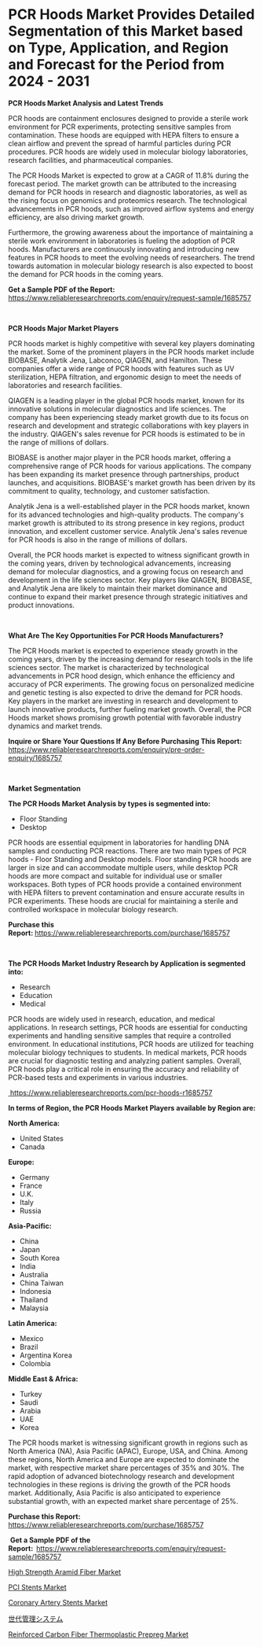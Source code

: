 <p><h1>PCR Hoods Market Provides Detailed Segmentation of this Market based on Type, Application, and Region and Forecast for the Period from 2024 - 2031</h1></p><p><strong>PCR Hoods Market Analysis and Latest Trends</strong></p>
<p><p>PCR hoods are containment enclosures designed to provide a sterile work environment for PCR experiments, protecting sensitive samples from contamination. These hoods are equipped with HEPA filters to ensure a clean airflow and prevent the spread of harmful particles during PCR procedures. PCR hoods are widely used in molecular biology laboratories, research facilities, and pharmaceutical companies.</p><p>The PCR Hoods Market is expected to grow at a CAGR of 11.8% during the forecast period. The market growth can be attributed to the increasing demand for PCR hoods in research and diagnostic laboratories, as well as the rising focus on genomics and proteomics research. The technological advancements in PCR hoods, such as improved airflow systems and energy efficiency, are also driving market growth.</p><p>Furthermore, the growing awareness about the importance of maintaining a sterile work environment in laboratories is fueling the adoption of PCR hoods. Manufacturers are continuously innovating and introducing new features in PCR hoods to meet the evolving needs of researchers. The trend towards automation in molecular biology research is also expected to boost the demand for PCR hoods in the coming years.</p></p>
<p><strong>Get a Sample PDF of the Report:&nbsp;</strong> <a href="https://www.reliableresearchreports.com/enquiry/request-sample/1685757">https://www.reliableresearchreports.com/enquiry/request-sample/1685757</a></p>
<p>&nbsp;</p>
<p><strong>PCR Hoods Major Market Players</strong></p>
<p><p>PCR hoods market is highly competitive with several key players dominating the market. Some of the prominent players in the PCR hoods market include BIOBASE, Analytik Jena, Labconco, QIAGEN, and Hamilton. These companies offer a wide range of PCR hoods with features such as UV sterilization, HEPA filtration, and ergonomic design to meet the needs of laboratories and research facilities.</p><p>QIAGEN is a leading player in the global PCR hoods market, known for its innovative solutions in molecular diagnostics and life sciences. The company has been experiencing steady market growth due to its focus on research and development and strategic collaborations with key players in the industry. QIAGEN's sales revenue for PCR hoods is estimated to be in the range of millions of dollars.</p><p>BIOBASE is another major player in the PCR hoods market, offering a comprehensive range of PCR hoods for various applications. The company has been expanding its market presence through partnerships, product launches, and acquisitions. BIOBASE's market growth has been driven by its commitment to quality, technology, and customer satisfaction.</p><p>Analytik Jena is a well-established player in the PCR hoods market, known for its advanced technologies and high-quality products. The company's market growth is attributed to its strong presence in key regions, product innovation, and excellent customer service. Analytik Jena's sales revenue for PCR hoods is also in the range of millions of dollars.</p><p>Overall, the PCR hoods market is expected to witness significant growth in the coming years, driven by technological advancements, increasing demand for molecular diagnostics, and a growing focus on research and development in the life sciences sector. Key players like QIAGEN, BIOBASE, and Analytik Jena are likely to maintain their market dominance and continue to expand their market presence through strategic initiatives and product innovations.</p></p>
<p>&nbsp;</p>
<p><strong>What Are The Key Opportunities For PCR Hoods Manufacturers?</strong></p>
<p><p>The PCR Hoods market is expected to experience steady growth in the coming years, driven by the increasing demand for research tools in the life sciences sector. The market is characterized by technological advancements in PCR hood design, which enhance the efficiency and accuracy of PCR experiments. The growing focus on personalized medicine and genetic testing is also expected to drive the demand for PCR hoods. Key players in the market are investing in research and development to launch innovative products, further fueling market growth. Overall, the PCR Hoods market shows promising growth potential with favorable industry dynamics and market trends.</p></p>
<p><strong>Inquire or Share Your Questions If Any Before Purchasing This Report:</strong> <a href="https://www.reliableresearchreports.com/enquiry/pre-order-enquiry/1685757">https://www.reliableresearchreports.com/enquiry/pre-order-enquiry/1685757</a></p>
<p>&nbsp;</p>
<p><strong>Market Segmentation</strong></p>
<p><strong>The PCR Hoods Market Analysis by types is segmented into:</strong></p>
<p><ul><li>Floor Standing</li><li>Desktop</li></ul></p>
<p><p>PCR hoods are essential equipment in laboratories for handling DNA samples and conducting PCR reactions. There are two main types of PCR hoods - Floor Standing and Desktop models. Floor standing PCR hoods are larger in size and can accommodate multiple users, while desktop PCR hoods are more compact and suitable for individual use or smaller workspaces. Both types of PCR hoods provide a contained environment with HEPA filters to prevent contamination and ensure accurate results in PCR experiments. These hoods are crucial for maintaining a sterile and controlled workspace in molecular biology research.</p></p>
<p><strong>Purchase this Report:&nbsp;</strong><a href="https://www.reliableresearchreports.com/purchase/1685757">https://www.reliableresearchreports.com/purchase/1685757</a></p>
<p>&nbsp;</p>
<p><strong>The PCR Hoods Market Industry Research by Application is segmented into:</strong></p>
<p><ul><li>Research</li><li>Education</li><li>Medical</li></ul></p>
<p><p>PCR hoods are widely used in research, education, and medical applications. In research settings, PCR hoods are essential for conducting experiments and handling sensitive samples that require a controlled environment. In educational institutions, PCR hoods are utilized for teaching molecular biology techniques to students. In medical markets, PCR hoods are crucial for diagnostic testing and analyzing patient samples. Overall, PCR hoods play a critical role in ensuring the accuracy and reliability of PCR-based tests and experiments in various industries.</p></p>
<p><a href="https://www.reliableresearchreports.com/pcr-hoods-r1685757">&nbsp;https://www.reliableresearchreports.com/pcr-hoods-r1685757</a></p>
<p><strong>In terms of Region, the PCR Hoods Market Players available by Region are:</strong></p>
<p>
    <p> <strong> North America: </strong>
        <ul>
            <li>United States</li>
            <li>Canada</li>
        </ul>
        </p> 
    <p> <strong> Europe: </strong>
        <ul>
            <li>Germany</li>
            <li>France</li>
            <li>U.K.</li>
            <li>Italy</li>
            <li>Russia</li>
        </ul>
        </p> 
    <p> <strong> Asia-Pacific: </strong>
        <ul>
            <li>China</li>
            <li>Japan</li>
            <li>South Korea</li>
            <li>India</li>
            <li>Australia</li>
            <li>China Taiwan</li>
            <li>Indonesia</li>
            <li>Thailand</li>
            <li>Malaysia</li>
        </ul>
        </p> 
    <p> <strong> Latin America: </strong>
        <ul>
            <li>Mexico</li>
            <li>Brazil</li>
            <li>Argentina Korea</li>
            <li>Colombia</li>
        </ul>
        </p> 
    <p> <strong> Middle East & Africa: </strong>
        <ul>
            <li>Turkey</li>
            <li>Saudi</li>
            <li>Arabia</li>
            <li>UAE</li>
            <li>Korea</li>
        </ul>
    </p>
    </p>
<p><p>The PCR hoods market is witnessing significant growth in regions such as North America (NA), Asia Pacific (APAC), Europe, USA, and China. Among these regions, North America and Europe are expected to dominate the market, with respective market share percentages of 35% and 30%. The rapid adoption of advanced biotechnology research and development technologies in these regions is driving the growth of the PCR hoods market. Additionally, Asia Pacific is also anticipated to experience substantial growth, with an expected market share percentage of 25%.</p></p>
<p><strong>Purchase this Report: </strong><a href="https://www.reliableresearchreports.com/purchase/1685757">https://www.reliableresearchreports.com/purchase/1685757</a></p>
<p>&nbsp;<strong>Get a Sample PDF of the Report:&nbsp;&nbsp;</strong><a href="https://www.reliableresearchreports.com/enquiry/request-sample/1685757">https://www.reliableresearchreports.com/enquiry/request-sample/1685757</a></p>
<p><strong></strong></p>
<p><p><a href="https://issuu.com/reportprime-2/docs/high-strength-aramid-fiber-market-size-2030.pptx">High Strength Aramid Fiber Market</a></p><p><a href="https://github.com/gamblestampleyjenny50m5sl6/Market-Research-Report-List-2/blob/main/pci-stents-market.md">PCI Stents Market</a></p><p><a href="https://github.com/nicholepatriciadoylenwnrjr0/Market-Research-Report-List-2/blob/main/coronary-artery-stents-market.md">Coronary Artery Stents Market</a></p><p><a href="https://github.com/CieloStamm/Market-Research-Report-List-1/blob/main/141977151388.md">世代管理システム</a></p><p><a href="https://issuu.com/reportprime-2/docs/reinforced-carbon-fiber-thermoplastic-prepreg-mark">Reinforced Carbon Fiber Thermoplastic Prepreg Market</a></p></p>